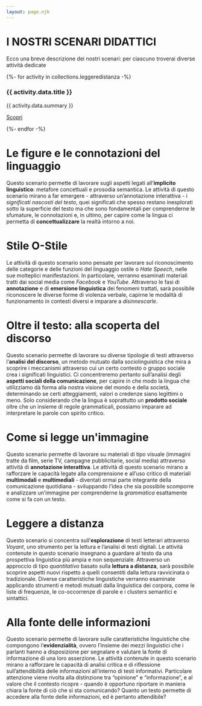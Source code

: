 ```yaml
---
layout: page.njk
---
```

<h1>I NOSTRI SCENARI DIDATTICI</h1>
<p>Ecco una breve descrizione dei nostri scenari: per ciascuno troverai diverse attività dedicate</p>

{%- for activity in collections.leggeredistanza -%}
<h3>{{ activity.data.title }}</h3>
<p>{{ activity.data.summary }}</p>
<p class="ending-link">
    <a href="{{ activity.url | url }}">Scopri</a>
</p>
{%- endfor -%}

# Le figure e le connotazioni del linguaggio
Questo scenario permette di lavorare sugli aspetti legati all’**implicito linguistico**: metafore concettuali e prosodia semantica. Le attività di questo scenario mirano a far emergere - attraverso un’annotazione interattiva - i *significati nascosti del testo*, quei significati che spesso restano inesplorati sotto la superficie del testo ma che sono fondamentali per comprenderne le sfumature, le connotazioni e, in ultimo, per capire come la lingua ci permetta di **concettualizzare** la realtà intorno a noi.

# Stile O-Stile
Le attività di questo scenario sono pensate per lavorare sul riconoscimento delle categorie e delle funzioni del linguaggio ostile o *Hate Speech*, nelle sue molteplici manifestazioni. In particolare, verranno esaminati materiali tratti dai social media come *Facebook* e *YouTube*. Attraverso le fasi di **annotazione** e di **emersione linguistica** dei fenomeni trattati, sarà possibile riconoscere le diverse forme di violenza verbale, capirne le modalità di funzionamento in contesti diversi e imparare a *disinnescarle*.

# Oltre il testo: alla scoperta del discorso
Questo scenario permette di lavorare su diverse tipologie di testi attraverso l’**analisi del discorso**, un metodo mutuato dalla sociolinguistica che mira a scoprire i meccanismi attraverso cui un certo contesto o gruppo sociale crea i significati linguistici.
Ci concentreremo pertanto sull’analisi degli **aspetti sociali della comunicazione**, per capire in che modo la lingua che utilizziamo dà forma alla nostra visione del mondo e della società, determinando se certi atteggiamenti, valori o credenze siano legittimi o meno. Solo considerando che la lingua è soprattutto un **prodotto sociale** oltre che un insieme di regole grammaticali, possiamo imparare ad interpretare le parole con spirito critico.

# Come si legge un'immagine
Questo scenario permette di lavorare su materiali di tipo visuale (immagini tratte da film, serie TV, campagne pubblicitarie, social media) attraverso attività di **annotazione interattiva**. Le attività di questo scenario mirano a rafforzare le capacità legate alla comprensione e all’uso critico di materiali **multimodali** e **multimediali** - diventati ormai parte integrante della comunicazione quotidiana - sviluppando l’idea che sia possibile scomporre e analizzare un’immagine per comprenderne la *grammatica* esattamente come si fa con un testo.

# Leggere a distanza
Questo scenario si concentra sull’**esplorazione** di testi letterari attraverso *Voyant*, uno strumento per la lettura e l’analisi di testi digitali. Le attività contenute in questo scenario insegnano a guardare al testo da una prospettiva linguistica più ampia e non sequenziale. Attraverso un approccio di tipo *quantitativo* basato sulla **lettura a distanza**, sarà possibile scoprire aspetti nuovi rispetto a quelli consentiti dalla lettura ravvicinata o tradizionale. Diverse caratteristiche linguistiche verranno esaminate applicando strumenti e metodi mutuati dalla linguistica dei corpora, come le liste di frequenze, le co-occorrenze di parole e i clusters semantici e sintattici.

# Alla fonte delle informazioni
Questo scenario permette di lavorare sulle caratteristiche linguistiche che compongono l’**evidenzialità**, ovvero I’insieme dei mezzi linguistici che i parlanti hanno a disposizione per segnalare e valutare la fonte di informazione di una loro asserzione. Le attività contenute in questo scenario mirano a rafforzare le capacità di analisi critica e di riflessione sull’attendibilità delle informazioni all’interno di testi informativi.
Particolare attenzione viene rivolta alla distinzione tra “opinione” e “informazione”, e al valore che il contesto ricopre - quando è opportuno riportare in maniera chiara la fonte di ciò che si sta comunicando? Quanto un testo permette di accedere alla fonte delle informazioni, ed è pertanto attendibile?
